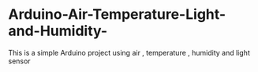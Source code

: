 # Arduino-Air-Temperature-Light-and-Humidity-
This is a simple Arduino project using air , temperature , humidity and light sensor 
